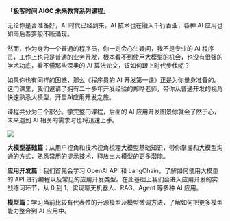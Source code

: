 **「极客时间 AIGC 未来教育系列课程」**

无论你是否准备好，AI 时代已经到来，AI 技术也在融入千行百业，各种 AI 应用也如雨后春笋般不断涌现。

然而，作为身为一个普通的程序员，你一定会心生疑问，我不是专业的 AI 程序员，工作上也只是普通的业务开发，根本看不到使用大模型的机会，也没有很强的学术功底，看不懂那些深奥的 AI 算法论文，该如何跟上时代步伐呢？

如果你也有同样的困惑，那么《程序员的 AI 开发第一课》正是为你量身准备的。这门课里，我们邀请了拥有二十多年开发经验的郑晔老师，带你从普通开发的视角快速熟悉大模型，开启AI应用开发之旅。

课程共分为三个部分。学完整门课程，后面的 AI 应用开发图景你就会了然于心，未来遇到 AI 相关的需求时也将迅速上手。

![](https://static001.geekbang.org/resource/image/7b/fe/7b3b7640b96357c8530132096811e1fe.jpg?wh=2383x1820)

**大模型基础篇**：从用户视角和技术视角梳理大模型基础知识，带你掌握和大模型沟通的方式，熟悉常用的提示技术，释放出大模型的更多潜能。

**应用开发篇**：我们首先会学习 OpenAI API 和 LangChain，了解如何使用大模型的 API 进行编程以及常见的应用开发类型。在此基础上我们会进入应用开发的实战练习环节，从 0 到 1，实现聊天机器人、RAG、Agent 等多种 AI 应用。

**模型篇**：学习当前比较有代表性的开源模型及模型微调方法，了解如何把更多模型能力整合到 AI 应用中。